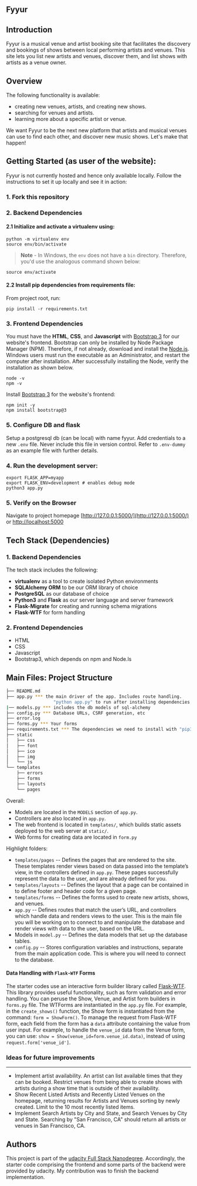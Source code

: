 Fyyur
-----

## Introduction

Fyyur is a musical venue and artist booking site that facilitates the discovery and bookings of shows between local performing artists and venues. This site lets you list new artists and venues, discover them, and list shows with artists as a venue owner.

## Overview
The following functionality is available:

* creating new venues, artists, and creating new shows.
* searching for venues and artists.
* learning more about a specific artist or venue.

We want Fyyur to be the next new platform that artists and musical venues can use to find each other, and discover new music shows. Let's make that happen!

## Getting Started (as user of the website):
Fyyur is not currently hosted and hence only available locally. Follow the instructions to set it up locally and see it in action:
### 1. **Fork this repository**
### 2. Backend Dependencies
#### 2.1 **Initialize and activate a virtualenv using:**
```
python -m virtualenv env
source env/bin/activate
```
>**Note** - In Windows, the `env` does not have a `bin` directory. Therefore, you'd use the analogous command shown below:
```
source env/activate
```

#### 2.2 Install pip dependencies from requirements file:
From project root, run:
```
pip install -r requirements.txt
```

### 3. Frontend Dependencies
You must have the **HTML**, **CSS**, and **Javascript** with [Bootstrap 3](https://getbootstrap.com/docs/3.4/customize/) for our website's frontend. Bootstrap can only be installed by Node Package Manager (NPM). Therefore, if not already, download and install the [Node.js](https://nodejs.org/en/download/). Windows users must run the executable as an Administrator, and restart the computer after installation. After successfully installing the Node, verify the installation as shown below.

```
node -v
npm -v
```

Install [Bootstrap 3](https://getbootstrap.com/docs/3.3/getting-started/) for the website's frontend:
```
npm init -y
npm install bootstrap@3
```

### 5. Configure DB and flask
Setup a postgresql db (can be local) with name fyyur. Add credentials to a new `.env` file. Never include this file in version control. Refer to `.env-dummy` as an example file with further details.

### 4. **Run the development server:**
```
export FLASK_APP=myapp
export FLASK_ENV=development # enables debug mode
python3 app.py
```

### 5. **Verify on the Browser**<br>
Navigate to project homepage [http://127.0.0.1:5000/](http://127.0.0.1:5000/) or [http://localhost:5000](http://localhost:5000) 
## Tech Stack (Dependencies)

### 1. Backend Dependencies
The tech stack includes the following:
 * **virtualenv** as a tool to create isolated Python environments
 * **SQLAlchemy ORM** to be our ORM library of choice
 * **PostgreSQL** as our database of choice
 * **Python3** and **Flask** as our server language and server framework
 * **Flask-Migrate** for creating and running schema migrations
 * **Flask-WTF** for form handling


### 2. Frontend Dependencies
- HTML
- CSS
- Javascript
- Bootstrap3, which depends on npm and Node.ls


## Main Files: Project Structure

  ```sh
  ├── README.md
  ├── app.py *** the main driver of the app. Includes route handling.
                    "python app.py" to run after installing dependencies
  |── models.py *** includes the db models of sql-alchemy
  ├── config.py *** Database URLs, CSRF generation, etc
  ├── error.log
  ├── forms.py *** Your forms
  ├── requirements.txt *** The dependencies we need to install with "pip3 install -r requirements.txt"
  ├── static
  │   ├── css 
  │   ├── font
  │   ├── ico
  │   ├── img
  │   └── js
  └── templates
      ├── errors
      ├── forms
      ├── layouts
      └── pages
  ```

Overall:
* Models are located in the `MODELS` section of `app.py`.
* Controllers are also located in `app.py`.
* The web frontend is located in `templates/`, which builds static assets deployed to the web server at `static/`.
* Web forms for creating data are located in `form.py`


Highlight folders:
* `templates/pages` -- Defines the pages that are rendered to the site. These templates render views based on data passed into the template’s view, in the controllers defined in `app.py`. These pages successfully represent the data to the user, and are already defined for you.
* `templates/layouts` -- Defines the layout that a page can be contained in to define footer and header code for a given page.
* `templates/forms` -- Defines the forms used to create new artists, shows, and venues.
* `app.py` --  Defines routes that match the user’s URL, and controllers which handle data and renders views to the user. This is the main file you will be working on to connect to and manipulate the database and render views with data to the user, based on the URL.
* Models in `model.py` --  Defines the data models that set up the database tables.
* `config.py` --  Stores configuration variables and instructions, separate from the main application code. This is where you will need to connect to the database.


#### Data Handling with `Flask-WTF` Forms
The starter codes use an interactive form builder library called [Flask-WTF](https://flask-wtf.readthedocs.io/). This library provides useful functionality, such as form validation and error handling. You can peruse the Show, Venue, and Artist form builders in `forms.py` file. The WTForms are instantiated in the `app.py` file. For example, in the `create_shows()` function, the Show form is instantiated from the command: `form = ShowForm()`. To manage the request from Flask-WTF form, each field from the form has a `data` attribute containing the value from user input. For example, to handle the `venue_id` data from the Venue form, you can use: `show = Show(venue_id=form.venue_id.data)`, instead of using `request.form['venue_id']`.


### Ideas for future improvements
-----
*  Implement artist availability. An artist can list available times that they can be booked. Restrict venues from being able to create shows with artists during a show time that is outside of their availability.
* Show Recent Listed Artists and Recently Listed Venues on the homepage, returning results for Artists and Venues sorting by newly created. Limit to the 10 most recently listed items.
* Implement Search Artists by City and State, and Search Venues by City and State. Searching by "San Francisco, CA" should return all artists or venues in San Francisco, CA.


## Authors
This project is part of the [udacity Full Stack Nanodegree](https://www.udacity.com/course/full-stack-web-developer-nanodegree--nd0044?gclid=CjwKCAiAkfucBhBBEiwAFjbkr_M8-oRE1hmGH_7LQzVlqafZmtTw7qiB1l7FpTsK9Vw-BB6kOy3B5xoC8NEQAvD_BwE&utm_campaign=19167921312_c_individuals_holidaypromo&utm_campaign=19167921312_c_individuals&utm_keyword=full%20stack%20udacity_e&utm_keyword=full%20stack%20udacity_e&utm_medium=ads_r&utm_medium=ads_r&utm_source=gsem_brand&utm_source=gsem_brand&utm_term=143524476679&utm_term=143524476679). Accordingly, the starter code comprising the frontend and some parts of the backend were provided by udacity. My contribution was to finish the backend implementation.
